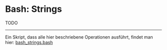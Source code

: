 # Bash: Strings
TODO

---

Ein Skript, dass alle hier beschriebene Operationen ausführt, findet man hier:
[bash_strings.bash](https://raw.githubusercontent.com/maroph/openhpi_linux-cli_2022/main/samples/bash_strings.bash)
